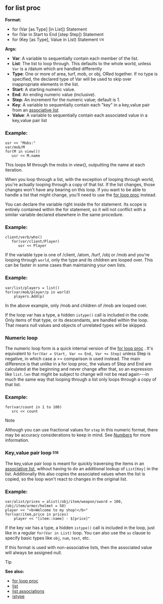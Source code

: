 ## for list proc

**Format:**
+   for (Var [as Type] [in List]) Statement
+   for (Var in Start to End [step Step]) Statement
+   for (Key [as Type], Value in List) Statement <sub><sup>516</sub></sup>

**Args:**
+   **Var**: A variable to sequentially contain each member of the list.
+   **List**: The list to loop through. This defaults to the whole world, unless `Var` is a /datum which are handled differently 
+   **Type**: One or more of area, turf, mob, or obj, ORed together. If no
    type is specified, the declared type of Var will be used to skip
    over inappropriate elements in the list.
+   **Start**: A starting numeric value.
+   **End**: An ending numeric value (inclusive).
+   **Step**: An increment for the numeric value; default is 1.
+   **Key**: A variable to sequentially contain each "key" in a key,value
    pair from an [associative list](/list/assoc)
+   **Value**: A variable to sequentially contain each associated value in a
    key,value pair list

### Example:

```dm
usr << "Mobs:"
var/mob/M
for(M in view())
   usr << M.name
```

This loops M through the mobs in view(),
outputting the name at each iteration. 

When you loop through a list, with the exception of looping through world, you\'re actually
looping through a copy of that list. If the list changes, those changes
won\'t have any bearing on this loop. If you want to be able to handle a
list that might change, you\'ll need to use the [for loop proc](/ref/proc/for_loop.md) instead.

You can declare the variable
right inside the for statement. Its scope is entirely contained within
the for statement, so it will not conflict with a similar variable
declared elsewhere in the same procedure.

### Example:
```dm
client/verb/who()
   for(var/client/Player)
      usr << Player
```

If the variable type is one of /client, /atom, /turf, /obj or /mob and you're looping through `world`,
only the type and its children are looped over.  This can be faster in some cases than maintaining your
own lists.
### Example:
```dm
var/list/players = list()
for(var/mob/player/p in world)
    players.Add(p)
```
In the above example, only /mob and children of /mob are looped over.
 
If the loop var has a type, a hidden `istype()` call
is included in the code. Only items of that type, or its descendants,
are handled within the loop. That means null values and objects of
unrelated types will be skipped.

### Numeric loop

The numeric loop form is a quick internal version of the [for loop proc](/ref/proc/for_loop.md) . It\'s equivalent to
`for(Var = Start, Var <= End, Var += Step)` unless Step is negative, in
which case a >= comparison is used instead. The main difference is that
unlike in a for loop proc, the values of Step and End are calculated at
the beginning and never change after that, so an expression like
`list.len` that might be subject to change will not be read again---in
much the same way that looping through a list only loops through a copy
of that list.

### Example:

```dm
for(var/count in 1 to 100)
   src << count
```

> [!NOTE]
> Although you can use fractional values for `step` in this
numeric format, there may be accuracy considerations to keep in mind.
See [Numbers](/ref/notes/numbers.md) for more information.

### Key,value pair loop <sub><sup>516</sub></sup>

The key,value pair loop is meant for quickly traversing the
items in an [associative list](/list/assoc), without having to do an
additional lookup of `List[Key]` in the list. Additionally this also
copies the associated values when the list is copied, so the loop won\'t
react to changes in the original list.

### Example:

```dm
var/alist/prices = alist(/obj/item/weapon/sword = 100, /obj/item/armor/helmet = 50)
player << "<b>Welcome to my shop!</b>"
for(var/item,price in prices)
    player << "[item::name] - $[price]"
```

If the key var has a type, a hidden
`istype()` call is included in the loop, just like in a regular
`for(Var in List)` loop. You can also use the `as` clause to specify
basic types like `obj`, `num`, `text`, etc. 

If this format is
used with non-associative lists, then the associated value will always
be assigned null.

> [!TIP] 
> **See also:**
> +   [for loop proc](/ref/proc/for/loop.md) 
> +   [list](/ref/list.md) 
> +   [list associations](/ref/list/assoc.md) 
> +   [istype](/ref/proc/istype.md) 
